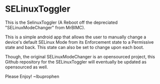 # SELinuxToggler

This is the SelinuxToggler (A Reboot off the depreciated "SELinuxModeChanger" from MrBIMC).

This is a simple android app that allows the user to manually change a device's default SELinux Mode from its Enforcement state to a Permissive state and back. This state can also be set to change upon each boot. 

Though, the original SELinuxModeChanger is an opensourced project, this Github repository for the SELinuxToggler will eventually be updated as opensourced as well.

Please Enjoy!
~Ibuprophen
